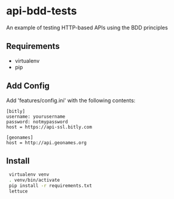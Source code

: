 api-bdd-tests
==

An example of testing HTTP-based APIs using the BDD principles 

Requirements
--
* virtualenv
* pip

Add Config
--
Add 'features/config.ini' with the following contents:
```
[bitly]
username: yourusername
password: notmypassword
host = https://api-ssl.bitly.com

[geonames]
host = http://api.geonames.org
```

Install
--
```bash
 virtualenv venv
 . venv/bin/activate
 pip install -r requirements.txt
 lettuce
```
